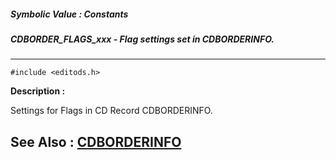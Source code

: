 ##### Symbolic Value : Constants
##### CDBORDER_FLAGS_xxx - Flag settings set in CDBORDERINFO.
---
```
#include <editods.h>
```
**Description :**

Settings for Flags in CD Record CDBORDERINFO.

**See Also :**
[CDBORDERINFO](/reference/Data/CDBORDERINFO)
---
